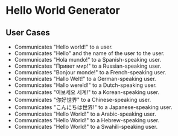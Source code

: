 # Hello World Generator

## User Cases
* Communicates "Hello world!" to a user.
* Communicates "Hello" and the name of the user to the user.
* Communicates "Hola mundo!" to a Spanish-speaking user.
* Communicates "Привет мир!" to a Russian-speaking user.
* Communicates "Bonjour monde!" to a French-speaking user.
* Communicates "Hallo Welt!" to a German-speaking user.
* Communicates "Hallo wereld!" to a Dutch-speaking user.
* Communicates "여보세요 세계!" to a Korean-speaking user.
* Communicates "你好世界" to a Chinese-speaking user.
* Communicates "こんにちは世界!" to a Japanese-speaking user.
* Communicates "Hello World!" to a Arabic-speaking user.
* Communicates "Hello World!" to a Hebrew-speaking user.
* Communicates "Hello World!" to a Swahili-speaking user.
